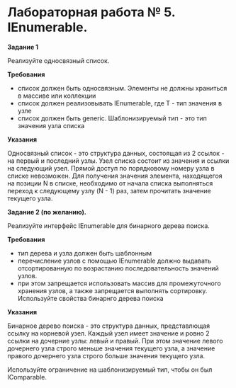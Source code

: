 # Лабораторная работа № 5. IEnumerable.

**Задание 1**

Реализуйте односвязный список. 

**Требования**

- список должен быть односвязным. Элементы не должны храниться в массиве или коллекции
- список должен реализовывать IEnumerable<T>, где T - тип значения в узле
- список должен быть generic. Шаблонизируемый тип - это тип значения узла списка

**Указания**

Односвязный список - это структура данных, состоящая из 2 ссылок - на первый и последний узлы. Узел списка состоит из значения и ссылки на следующий узел. Прямой доступ по порядковому номеру узла в списке невозможен. Для получения значения элемента, находящегоя на позиции N в списке, необходимо от начала списка выполняться переход к следующему узлу (N - 1) раз, затем прочитать значение текущего узла.

**Задание 2 (по желанию).**

Реализуйте интерфейс IEnumerable<T> для бинарного дерева поиска. 

**Требования**

- тип дерева и узла должен быть шаблонным
- перечисление узлов с помощью IEnumerable должно выдавать отсортированную по возрастанию последовательность значений узлов.
- при этом запрещается использовать массив для промежуточного хранения узлов, а также запрещается выполнять сортировку. Используйте свойства бинарнго дерева поиска

**Указания**

Бинарное дерево поиска - это структура данных, представлющая ссылку на корневой узел. Каждый узел имеет значение и ровно 2 ссылки на дочерние узлы: левый и правый. При этом значение левого дочернего узла строго меньше значения текущего узла, а значение правого дочернего узла строго больше значения текущего узла. 

Используйте ограничение на шаблонизируемый тип, чтобы он был IComparable<T>.
